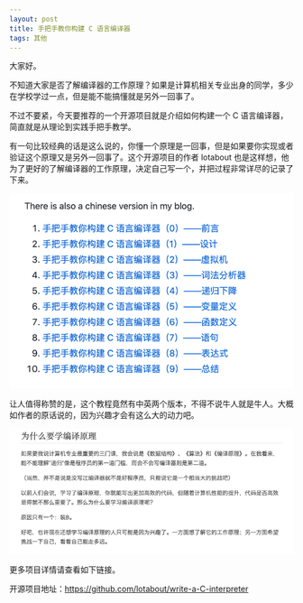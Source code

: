 ```yaml
---
layout: post
title: 手把手教你构建 C 语言编译器
tags: 其他
---
```


大家好。

不知道大家是否了解编译器的工作原理？如果是计算机相关专业出身的同学，多少在学校学过一点，但是能不能搞懂就是另外一回事了。

不过不要紧，今天要推荐的一个开源项目就是介绍如何构建一个 C 语言编译器，简直就是从理论到实践手把手教学。

有一句比较经典的话是这么说的，你懂一个原理是一回事，但是如果要你实现或者验证这个原理又是另外一回事了。这个开源项目的作者 lotabout 也是这样想，他为了更好的了解编译器的工作原理，决定自己写一个，并把过程非常详尽的记录了下来。

![image-20210515183400735](https://raw.githubusercontent.com/ZhuPeng/pic/master/images/compress_image-20210515183400735.png)

让人值得称赞的是，这个教程竟然有中英两个版本，不得不说牛人就是牛人。大概如作者的原话说的，因为兴趣才会有这么大的动力吧。

![image-20210515183533257](https://raw.githubusercontent.com/ZhuPeng/pic/master/images/compress_image-20210515183533257.png)

更多项目详情请查看如下链接。

开源项目地址：https://github.com/lotabout/write-a-C-interpreter


